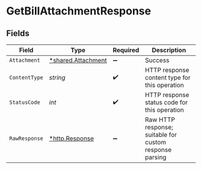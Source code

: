 # GetBillAttachmentResponse


## Fields

| Field                                                          | Type                                                           | Required                                                       | Description                                                    |
| -------------------------------------------------------------- | -------------------------------------------------------------- | -------------------------------------------------------------- | -------------------------------------------------------------- |
| `Attachment`                                                   | [*shared.Attachment](../../../pkg/models/shared/attachment.md) | :heavy_minus_sign:                                             | Success                                                        |
| `ContentType`                                                  | *string*                                                       | :heavy_check_mark:                                             | HTTP response content type for this operation                  |
| `StatusCode`                                                   | *int*                                                          | :heavy_check_mark:                                             | HTTP response status code for this operation                   |
| `RawResponse`                                                  | [*http.Response](https://pkg.go.dev/net/http#Response)         | :heavy_minus_sign:                                             | Raw HTTP response; suitable for custom response parsing        |